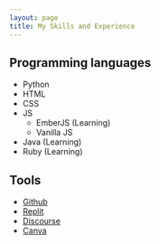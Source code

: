 ```yaml
---
layout: page
title: My Skills and Experience
---
```


## Programming languages
- Python
- HTML
- CSS
- JS
  - EmberJS (Learning)
  - Vanilla JS
- Java (Learning)
- Ruby (Learning)


## Tools
- [Github](https://github.com)
- [Replit](https://replit.com)
- [Discourse](https://discourse.org)
- [Canva](https://canva.com)
